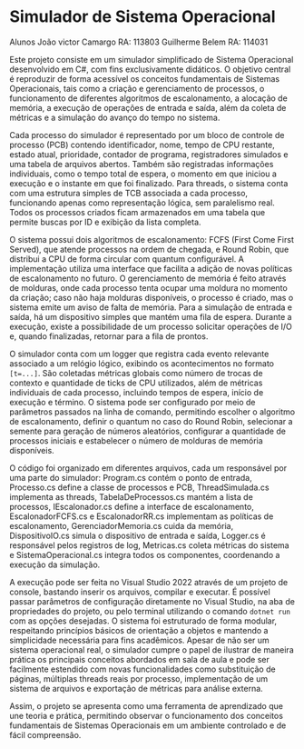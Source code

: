 # Simulador de Sistema Operacional 
Alunos João victor Camargo RA: 113803
Guilherme Belem  RA: 114031

Este projeto consiste em um simulador simplificado de Sistema Operacional desenvolvido em C#, com fins exclusivamente didáticos. O objetivo central é reproduzir de forma acessível os conceitos fundamentais de Sistemas Operacionais, tais como a criação e gerenciamento de processos, o funcionamento de diferentes algoritmos de escalonamento, a alocação de memória, a execução de operações de entrada e saída, além da coleta de métricas e a simulação do avanço do tempo no sistema.

Cada processo do simulador é representado por um bloco de controle de processo (PCB) contendo identificador, nome, tempo de CPU restante, estado atual, prioridade, contador de programa, registradores simulados e uma tabela de arquivos abertos. Também são registradas informações individuais, como o tempo total de espera, o momento em que iniciou a execução e o instante em que foi finalizado. Para threads, o sistema conta com uma estrutura simples de TCB associada a cada processo, funcionando apenas como representação lógica, sem paralelismo real. Todos os processos criados ficam armazenados em uma tabela que permite buscas por ID e exibição da lista completa.

O sistema possui dois algoritmos de escalonamento: FCFS (First Come First Served), que atende processos na ordem de chegada, e Round Robin, que distribui a CPU de forma circular com quantum configurável. A implementação utiliza uma interface que facilita a adição de novas políticas de escalonamento no futuro. O gerenciamento de memória é feito através de molduras, onde cada processo tenta ocupar uma moldura no momento da criação; caso não haja molduras disponíveis, o processo é criado, mas o sistema emite um aviso de falta de memória. Para a simulação de entrada e saída, há um dispositivo simples que mantém uma fila de espera. Durante a execução, existe a possibilidade de um processo solicitar operações de I/O e, quando finalizadas, retornar para a fila de prontos.

O simulador conta com um logger que registra cada evento relevante associado a um relógio lógico, exibindo os acontecimentos no formato `[t=...]`. São coletadas métricas globais como número de trocas de contexto e quantidade de ticks de CPU utilizados, além de métricas individuais de cada processo, incluindo tempos de espera, início de execução e término. O sistema pode ser configurado por meio de parâmetros passados na linha de comando, permitindo escolher o algoritmo de escalonamento, definir o quantum no caso do Round Robin, selecionar a semente para geração de números aleatórios, configurar a quantidade de processos iniciais e estabelecer o número de molduras de memória disponíveis.

O código foi organizado em diferentes arquivos, cada um responsável por uma parte do simulador: Program.cs contém o ponto de entrada, Processo.cs define a classe de processos e PCB, ThreadSimulada.cs implementa as threads, TabelaDeProcessos.cs mantém a lista de processos, IEscalonador.cs define a interface de escalonamento, EscalonadorFCFS.cs e EscalonadorRR.cs implementam as políticas de escalonamento, GerenciadorMemoria.cs cuida da memória, DispositivoIO.cs simula o dispositivo de entrada e saída, Logger.cs é responsável pelos registros de log, Metricas.cs coleta métricas do sistema e SistemaOperacional.cs integra todos os componentes, coordenando a execução da simulação.

A execução pode ser feita no Visual Studio 2022 através de um projeto de console, bastando inserir os arquivos, compilar e executar. É possível passar parâmetros de configuração diretamente no Visual Studio, na aba de propriedades do projeto, ou pelo terminal utilizando o comando `dotnet run` com as opções desejadas. O sistema foi estruturado de forma modular, respeitando princípios básicos de orientação a objetos e mantendo a simplicidade necessária para fins acadêmicos. Apesar de não ser um sistema operacional real, o simulador cumpre o papel de ilustrar de maneira prática os principais conceitos abordados em sala de aula e pode ser facilmente estendido com novas funcionalidades como substituição de páginas, múltiplas threads reais por processo, implementação de um sistema de arquivos e exportação de métricas para análise externa.

Assim, o projeto se apresenta como uma ferramenta de aprendizado que une teoria e prática, permitindo observar o funcionamento dos conceitos fundamentais de Sistemas Operacionais em um ambiente controlado e de fácil compreensão.

